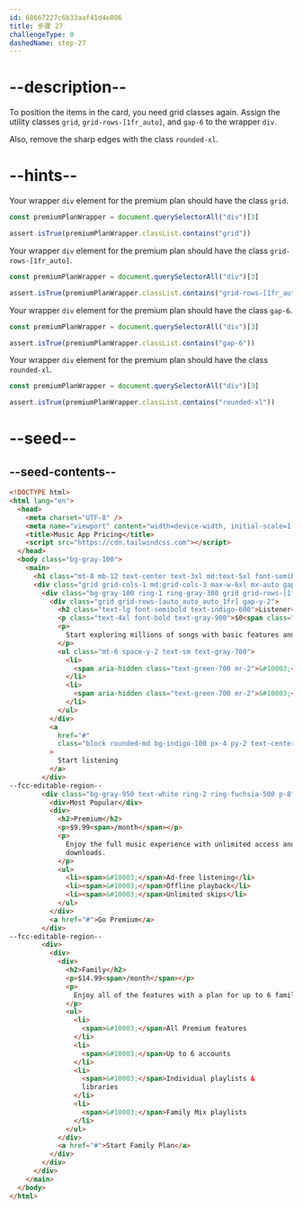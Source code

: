 ```yaml
---
id: 68667227c6b33aaf41d4e086
title: 步骤 27
challengeType: 0
dashedName: step-27
---
```


# --description--

To position the items in the card, you need grid classes again. Assign the utility classes `grid`, `grid-rows-[1fr_auto]`, and `gap-6` to the wrapper `div`.

Also, remove the sharp edges with the class `rounded-xl`.

# --hints--

Your wrapper `div` element for the premium plan should have the class `grid`.

```js
const premiumPlanWrapper = document.querySelectorAll("div")[3]

assert.isTrue(premiumPlanWrapper.classList.contains("grid"))
```

Your wrapper `div` element for the premium plan should have the class `grid-rows-[1fr_auto]`.

```js
const premiumPlanWrapper = document.querySelectorAll("div")[3]

assert.isTrue(premiumPlanWrapper.classList.contains("grid-rows-[1fr_auto]"))
```

Your wrapper `div` element for the premium plan should have the class `gap-6`.

```js
const premiumPlanWrapper = document.querySelectorAll("div")[3]

assert.isTrue(premiumPlanWrapper.classList.contains("gap-6"))
```

Your wrapper `div` element for the premium plan should have the class `rounded-xl`.

```js
const premiumPlanWrapper = document.querySelectorAll("div")[3]

assert.isTrue(premiumPlanWrapper.classList.contains("rounded-xl"))
```

# --seed--

## --seed-contents--

```html
<!DOCTYPE html>
<html lang="en">
  <head>
    <meta charset="UTF-8" />
    <meta name="viewport" content="width=device-width, initial-scale=1.0" />
    <title>Music App Pricing</title>
    <script src="https://cdn.tailwindcss.com"></script>
  </head>
  <body class="bg-gray-100">
    <main>
      <h1 class="mt-8 mb-12 text-center text-3xl md:text-5xl font-semibold text-gray-900">Choose your listening plan</h1>
      <div class="grid grid-cols-1 md:grid-cols-3 max-w-6xl mx-auto gap-8 mt-16">
        <div class="bg-gray-100 ring-1 ring-gray-300 grid grid-rows-[1fr_auto] rounded-xl p-8 gap-6">
          <div class="grid grid-rows-[auto_auto_auto_1fr] gap-y-2">
            <h2 class="text-lg font-semibold text-indigo-600">Listener</h2>
            <p class="text-4xl font-bold text-gray-900">$0<span class="text-base font-medium text-gray-500">/month</span></p>
            <p>
              Start exploring millions of songs with basic features and ads.
            </p>
            <ul class="mt-6 space-y-2 text-sm text-gray-700">
              <li>
                <span aria-hidden class="text-green-700 mr-2">&#10003;</span>Ad-supported streaming
              </li>
              <li>
                <span aria-hidden class="text-green-700 mr-2">&#10003;</span>Curated playlists
              </li>
            </ul>
          </div>
          <a
            href="#"
            class="block rounded-md bg-indigo-100 px-4 py-2 text-center font-semibold text-indigo-700 hover:bg-indigo-200"
          >
            Start listening
          </a>
        </div>
--fcc-editable-region--
        <div class="bg-gray-950 text-white ring-2 ring-fuchsia-500 p-8">
          <div>Most Popular</div>
          <div>
            <h2>Premium</h2>
            <p>$9.99<span>/month</span></p>
            <p>
              Enjoy the full music experience with unlimited access and
              downloads.
            </p>
            <ul>
              <li><span>&#10003;</span>Ad-free listening</li>
              <li><span>&#10003;</span>Offline playback</li>
              <li><span>&#10003;</span>Unlimited skips</li>
            </ul>
          </div>
          <a href="#">Go Premium</a>
        </div>
--fcc-editable-region--
        <div>
          <div>
            <div>
              <h2>Family</h2>
              <p>$14.99<span>/month</span></p>
              <p>
                Enjoy all of the features with a plan for up to 6 family members.
              </p>
              <ul>
                <li>
                  <span>&#10003;</span>All Premium features
                </li>
                <li>
                  <span>&#10003;</span>Up to 6 accounts
                </li>
                <li>
                  <span>&#10003;</span>Individual playlists &
                  libraries
                </li>
                <li>
                  <span>&#10003;</span>Family Mix playlists
                </li>
              </ul>
            </div>
            <a href="#">Start Family Plan</a>
          </div>
        </div>
      </div>
    </main>
  </body>
</html>
```
